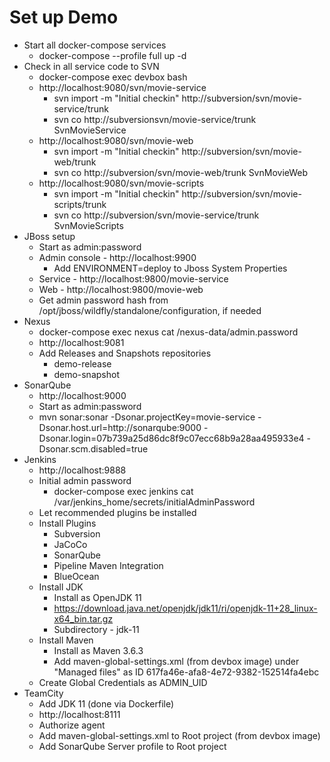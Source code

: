 # Set up Demo

- Start all docker-compose services
  - docker-compose --profile full up -d
- Check in all service code to SVN
  - docker-compose exec devbox bash
  - http://localhost:9080/svn/movie-service
    - svn import -m "Initial checkin" http://subversion/svn/movie-service/trunk
    - svn co http://subversionsvn/movie-service/trunk SvnMovieService
  - http://localhost:9080/svn/movie-web
    - svn import -m "Initial checkin" http://subversion/svn/movie-web/trunk
    - svn co http://subversion/svn/movie-web/trunk SvnMovieWeb
  - http://localhost:9080/svn/movie-scripts
    - svn import -m "Initial checkin" http://subversion/svn/movie-scripts/trunk
    - svn co http://subversion/svn/movie-service/trunk SvnMovieScripts
- JBoss setup
  - Start as admin:password
  - Admin console - http://localhost:9900
    - Add ENVIRONMENT=deploy to Jboss System Properties
  - Service - http://localhost:9800/movie-service
  - Web - http://localhost:9800/movie-web
  - Get admin password hash from /opt/jboss/wildfly/standalone/configuration, if needed
- Nexus
  - docker-compose exec nexus cat /nexus-data/admin.password
  - http://localhost:9081  
  - Add Releases and Snapshots repositories
    - demo-release
    - demo-snapshot
- SonarQube
  - http://localhost:9000
  - Start as admin:password
  - mvn sonar:sonar -Dsonar.projectKey=movie-service -Dsonar.host.url=http://sonarqube:9000 -Dsonar.login=07b739a25d86dc8f9c07ecc68b9a28aa495933e4 -Dsonar.scm.disabled=true
- Jenkins
  - http://localhost:9888
  - Initial admin password
    - docker-compose exec jenkins cat /var/jenkins_home/secrets/initialAdminPassword
  - Let recommended plugins be installed
  - Install Plugins
    - Subversion
    - JaCoCo
    - SonarQube
    - Pipeline Maven Integration
    - BlueOcean
  - Install JDK
    - Install as OpenJDK 11
    - https://download.java.net/openjdk/jdk11/ri/openjdk-11+28_linux-x64_bin.tar.gz
    - Subdirectory - jdk-11
  - Install Maven
    - Install as Maven 3.6.3
    - Add maven-global-settings.xml (from devbox image) under "Managed files" as ID 617fa46e-afa8-4e72-9382-152514fa4ebc
  - Create Global Credentials as ADMIN_UID
- TeamCity
  - Add JDK 11 (done via Dockerfile)
  - http://localhost:8111
  - Authorize agent
  - Add maven-global-settings.xml to Root project (from devbox image)
  - Add SonarQube Server profile to Root project
